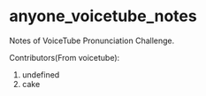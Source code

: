 # anyone_voicetube_notes
Notes of VoiceTube Pronunciation Challenge.

Contributors(From voicetube):
1. undefined
2. cake
